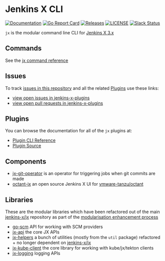 # Jenkins X CLI

[![Documentation](https://godoc.org/github.com/jenkins-x/jx?status.svg)](https://pkg.go.dev/mod/github.com/jenkins-x/jx)
[![Go Report Card](https://goreportcard.com/badge/github.com/jenkins-x/jx)](https://goreportcard.com/report/github.com/jenkins-x/jx)
[![Releases](https://img.shields.io/github/release-pre/jenkins-x/jx.svg)](https://github.com/jenkins-x/jx/releases)
[![LICENSE](https://img.shields.io/github/license/jenkins-x/jx.svg)](https://github.com/jenkins-x/jx/blob/master/LICENSE)
[![Slack Status](https://img.shields.io/badge/slack-join_chat-white.svg?logo=slack&style=social)](https://slack.k8s.io/)

`jx` is the modular command line CLI for [Jenkins X 3.x](https://jenkins-x.io/v3/about/)


## Commands

See the [jx command reference](https://github.com/jenkins-x/jx/blob/master/docs/cmd/jx.md)

## Issues

To track [issues in this repository](https://github.com/jenkins-x/jx/issues) and all the related [Plugins](#plugins) use these links:

* [view open issues in jenkins-x-plugins](https://github.com/issues?q=is%3Aopen+is%3Aissue+author%3Ajstrachan+archived%3Afalse+user%3Ajenkins-x-plugins)
* [view open pull requests in jenkins-x-plugins](https://github.com/pulls?q=is%3Aopen+is%3Apr++archived%3Afalse+user%3Ajenkins-x-plugins+)

## Plugins

You can browse the documentation for all of the `jx`  plugins at:

* [Plugin CLI Reference](https://jenkins-x.io/v3/develop/reference/jx/)
* [Plugin Source](https://github.com/jenkins-x-plugins)


## Components

* [jx-git-operator](https://github.com/jenkins-x/jx-git-operator) is an operator for triggering jobs when git commits are made
* [octant-jx](https://github.com/jenkins-x/octant-jx) an open source Jenkins X UI for  [vmware-tanzu/octant](https://github.com/vmware-tanzu/octant)

## Libraries

These are the modular libraries which have been refactored out of the main [jenkins-x/jx](https://github.com/jenkins-x/jx) repository as part of the [modularisation enhancement process](https://github.com/jenkins-x/enhancements/tree/master/proposals/5#1-overview)
       
* [go-scm](https://github.com/jenkins-x/go-scm) API for working with SCM providers
* [jx-api](https://github.com/jenkins-x/jx-api) the core JX APIs
* [jx-helpers](https://github.com/jenkins-x/jx-helpers) a bunch of utilities (mostly from the `util` package) refactored + no longer dependent on [jenkins-x/jx](https://github.com/jenkins-x/jx/) 
* [jx-kube-client](https://github.com/jenkins-x/jx-kube-client) the core library for working with kube/jx/tekton clients
* [jx-logging](https://github.com/jenkins-x/jx-logging) logging APIs
                                             
